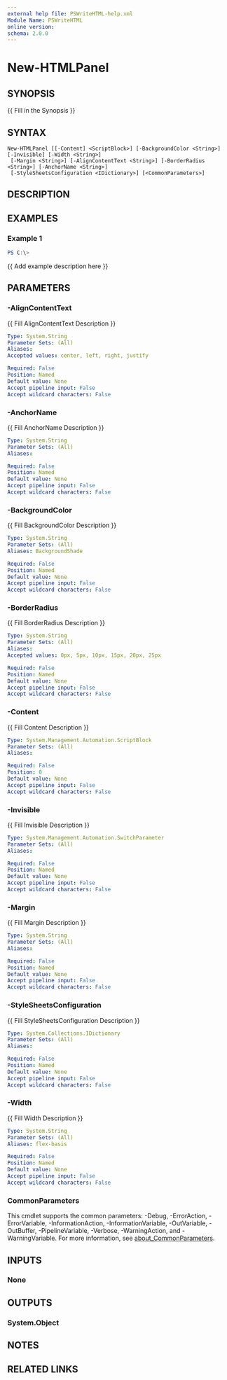 ```yaml
---
external help file: PSWriteHTML-help.xml
Module Name: PSWriteHTML
online version:
schema: 2.0.0
---
```


# New-HTMLPanel

## SYNOPSIS
{{ Fill in the Synopsis }}

## SYNTAX

```
New-HTMLPanel [[-Content] <ScriptBlock>] [-BackgroundColor <String>] [-Invisible] [-Width <String>]
 [-Margin <String>] [-AlignContentText <String>] [-BorderRadius <String>] [-AnchorName <String>]
 [-StyleSheetsConfiguration <IDictionary>] [<CommonParameters>]
```

## DESCRIPTION


## EXAMPLES

### Example 1
```powershell
PS C:\> 
```

{{ Add example description here }}

## PARAMETERS

### -AlignContentText
{{ Fill AlignContentText Description }}

```yaml
Type: System.String
Parameter Sets: (All)
Aliases:
Accepted values: center, left, right, justify

Required: False
Position: Named
Default value: None
Accept pipeline input: False
Accept wildcard characters: False
```

### -AnchorName
{{ Fill AnchorName Description }}

```yaml
Type: System.String
Parameter Sets: (All)
Aliases:

Required: False
Position: Named
Default value: None
Accept pipeline input: False
Accept wildcard characters: False
```

### -BackgroundColor
{{ Fill BackgroundColor Description }}

```yaml
Type: System.String
Parameter Sets: (All)
Aliases: BackgroundShade

Required: False
Position: Named
Default value: None
Accept pipeline input: False
Accept wildcard characters: False
```

### -BorderRadius
{{ Fill BorderRadius Description }}

```yaml
Type: System.String
Parameter Sets: (All)
Aliases:
Accepted values: 0px, 5px, 10px, 15px, 20px, 25px

Required: False
Position: Named
Default value: None
Accept pipeline input: False
Accept wildcard characters: False
```

### -Content
{{ Fill Content Description }}

```yaml
Type: System.Management.Automation.ScriptBlock
Parameter Sets: (All)
Aliases:

Required: False
Position: 0
Default value: None
Accept pipeline input: False
Accept wildcard characters: False
```

### -Invisible
{{ Fill Invisible Description }}

```yaml
Type: System.Management.Automation.SwitchParameter
Parameter Sets: (All)
Aliases:

Required: False
Position: Named
Default value: None
Accept pipeline input: False
Accept wildcard characters: False
```

### -Margin
{{ Fill Margin Description }}

```yaml
Type: System.String
Parameter Sets: (All)
Aliases:

Required: False
Position: Named
Default value: None
Accept pipeline input: False
Accept wildcard characters: False
```

### -StyleSheetsConfiguration
{{ Fill StyleSheetsConfiguration Description }}

```yaml
Type: System.Collections.IDictionary
Parameter Sets: (All)
Aliases:

Required: False
Position: Named
Default value: None
Accept pipeline input: False
Accept wildcard characters: False
```

### -Width
{{ Fill Width Description }}

```yaml
Type: System.String
Parameter Sets: (All)
Aliases: flex-basis

Required: False
Position: Named
Default value: None
Accept pipeline input: False
Accept wildcard characters: False
```

### CommonParameters
This cmdlet supports the common parameters: -Debug, -ErrorAction, -ErrorVariable, -InformationAction, -InformationVariable, -OutVariable, -OutBuffer, -PipelineVariable, -Verbose, -WarningAction, and -WarningVariable. For more information, see [about_CommonParameters](http://go.microsoft.com/fwlink/?LinkID=113216).

## INPUTS

### None

## OUTPUTS

### System.Object
## NOTES

## RELATED LINKS

